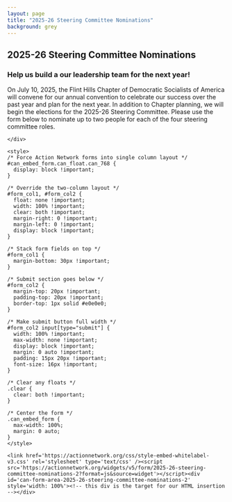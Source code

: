 ```yaml
---
layout: page
title: "2025-26 Steering Committee Nominations"
background: grey
---
```


<div class="row">
  <div class="col-lg-12 text-center">
    <h2 class="section-heading text-uppercase">2025-26 Steering Committee Nominations</h2>
    <h3 class="section-subheading text-muted">Help us build a our leadership team for the next year!</h3>
  </div>
</div>

<div class="row justify-content-center">
  <div class="col-lg-8">
    <div class="mb-4">
      <p>On July 10, 2025, the Flint Hills Chapter of Democratic Socialists of America will convene for our annual convention to celebrate our success over the past year and plan for the next year. In addition to Chapter planning, we will begin the elections for the 2025-26 Steering Committee. Please use the form below to nominate up to two people for each of the four steering committee roles. </p>

    </div>

    <style>
    /* Force Action Network forms into single column layout */
    #can_embed_form.can_float.can_768 {
      display: block !important;
    }

    /* Override the two-column layout */
    #form_col1, #form_col2 {
      float: none !important;
      width: 100% !important;
      clear: both !important;
      margin-right: 0 !important;
      margin-left: 0 !important;
      display: block !important;
    }

    /* Stack form fields on top */
    #form_col1 {
      margin-bottom: 30px !important;
    }

    /* Submit section goes below */
    #form_col2 {
      margin-top: 20px !important;
      padding-top: 20px !important;
      border-top: 1px solid #e0e0e0;
    }

    /* Make submit button full width */
    #form_col2 input[type="submit"] {
      width: 100% !important;
      max-width: none !important;
      display: block !important;
      margin: 0 auto !important;
      padding: 15px 20px !important;
      font-size: 16px !important;
    }

    /* Clear any floats */
    .clear {
      clear: both !important;
    }

    /* Center the form */
    .can_embed_form {
      max-width: 100%;
      margin: 0 auto;
    }
    </style>

    <link href='https://actionnetwork.org/css/style-embed-whitelabel-v3.css' rel='stylesheet' type='text/css' /><script src='https://actionnetwork.org/widgets/v5/form/2025-26-steering-committee-nominations-2?format=js&source=widget'></script><div id='can-form-area-2025-26-steering-committee-nominations-2' style='width: 100%'><!-- this div is the target for our HTML insertion --></div>
  </div>
</div>
